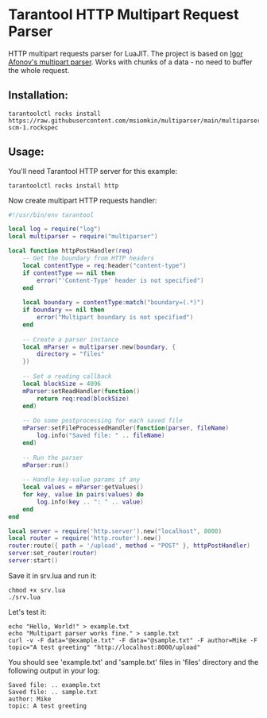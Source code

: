 # Tarantool HTTP Multipart Request Parser

HTTP multipart requests parser for LuaJIT. The project is based on [Igor Afonov's multipart parser](https://github.com/iafonov/multipart-parser-c). Works with chunks of a data - no need to buffer the whole request.

## Installation:

```shell
tarantoolctl rocks install https://raw.githubusercontent.com/msiomkin/multiparser/main/multiparser-scm-1.rockspec
```

## Usage:

You'll need Tarantool HTTP server for this example:

```shell
tarantoolctl rocks install http
```

Now create multipart HTTP requests handler:

```lua
#!/usr/bin/env tarantool

local log = require("log")
local multiparser = require("multiparser")

local function httpPostHandler(req)
    -- Get the boundary from HTTP headers
    local contentType = req:header("content-type")
    if contentType == nil then
        error("'Content-Type' header is not specified")
    end
    
    local boundary = contentType:match("boundary=(.*)")
    if boundary == nil then
        error("Multipart boundary is not specified")
    end
    
    -- Create a parser instance
    local mParser = multiparser.new(boundary, {
        directory = "files"
    })
    
    -- Set a reading callback
    local blockSize = 4096
    mParser:setReadHandler(function()
        return req:read(blockSize)
    end)
    
    -- Do some postprocessing for each saved file
    mParser:setFileProcessedHandler(function(parser, fileName)
        log.info("Saved file: " .. fileName)
    end)
    
    -- Run the parser
    mParser:run()
    
    -- Handle key-value params if any
    local values = mParser:getValues()
    for key, value in pairs(values) do
        log.info(key .. ": " .. value)
    end
end

local server = require('http.server').new("localhost", 8000)
local router = require('http.router').new()
router:route({ path = '/upload', method = "POST" }, httpPostHandler)
server:set_router(router)
server:start()
```

Save it in srv.lua and run it:

```shell
chmod +x srv.lua
./srv.lua
```

Let's test it:

```shell
echo "Hello, World!" > example.txt
echo "Multipart parser works fine." > sample.txt
curl -v -F data="@example.txt" -F data="@sample.txt" -F author=Mike -F topic="A test greeting" "http://localhost:8000/upload"
```

You should see 'example.txt' and 'sample.txt' files in 'files' directory and
the following output in your log:

```
Saved file: .. example.txt
Saved file: .. sample.txt
author: Mike
topic: A test greeting
```

